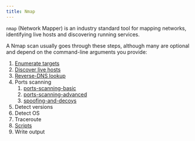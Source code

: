 ```yaml
---
title: Nmap
---
```


`nmap` (Network Mapper) is an industry standard tool for mapping networks, identifying live hosts and discovering running services.

A Nmap scan usually goes through these steps, although many are optional and depend on the command-line arguments you provide:

1. [Enumerate targets](/Knowledge/OffSec/tools/nmap/enumerating-hosts.md)
2. [Discover live hosts](/Knowledge/OffSec/tools/nmap/discovering-live-hosts.md)
3. [Reverse-DNS lookup](/Knowledge/OffSec/tools/nmap/reverse-dns.md)
4. Ports scanning
   1. [ports-scanning-basic](/Knowledge/OffSec/tools/nmap/ports-scanning-basic.md)
   2. [ports-scanning-advanced](/Knowledge/OffSec/tools/nmap/ports-scanning-advanced.md)
   3. [spoofing-and-decoys](/Knowledge/OffSec/tools/nmap/spoofing-and-decoys.md)
5. Detect versions
6. Detect OS
7. Traceroute
8. [Scripts](/Knowledge/OffSec/tools/nmap/scripting-engine.md)
9. Write output

